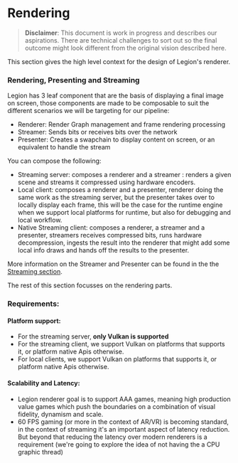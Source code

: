 # Rendering

> **Disclaimer**: This document is work in progress and describes our aspirations. There are technical challenges to sort out so the final outcome might look different from the original vision described here.

This section gives the high level context for the design of Legion's renderer.

### Rendering, Presenting and Streaming

Legion has 3 leaf component that are the basis of displaying a final image on screen, those components are made to be composable to suit the different scenarios we will be targeting for our pipeline:
 * Renderer: Render Graph management and frame rendering processing
 * Streamer: Sends bits or receives bits over the network
 * Presenter: Creates a swapchain to display content on screen, or an equivalent to handle the stream

You can compose the following:
 * Streaming server: composes a renderer and a streamer : renders a given scene and streams it compressed using hardware encoders.
 * Local client: composes a renderer and a presenter, renderer doing the same work as the streaming server, but the presenter takes over to locally display each frame, this will be the case for the runtime engine when we support local platforms for runtime, but also for debugging and local workflow.
 * Native Streaming client: composes a renderer, a streamer and a presenter, streamers receives compressed bits, runs hardware decompression, ingests the result into the renderer that might add some local info draws and hands off the results to the presenter.

More information on the Streamer and Presenter can be found in the the [Streaming section](../streaming/context.md).

The rest of this section focusses on the rendering parts.

### Requirements:

#### Platform support:

* For the streaming server, **only Vulkan is supported**
* For the streaming client, we support Vulkan on platforms that supports it, or platform native Apis otherwise.
* For local clients, we support Vulkan on platforms that supports it, or platform native Apis otherwise.

#### Scalability and Latency:

* Legion renderer goal is to support AAA games, meaning high production value games which push the boundaries on a combination of visual fidelity, dynamism and scale.
* 60 FPS gaming (or more in the context of AR/VR) is becoming standard, in the context of streaming it's an important aspect of latency reduction. But beyond that reducing the latency over modern renderers is a requirement (we're going to explore the idea of not having the a CPU graphic thread)

